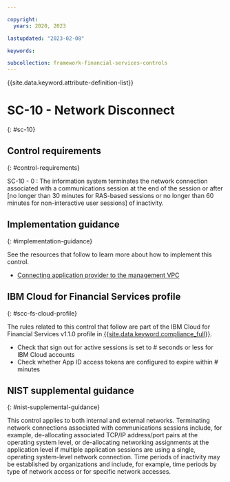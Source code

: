 ```yaml
---

copyright:
  years: 2020, 2023

lastupdated: "2023-02-08"

keywords:

subcollection: framework-financial-services-controls
---
```


{{site.data.keyword.attribute-definition-list}}

               
# SC-10 - Network Disconnect
{: #sc-10}

## Control requirements
{: #control-requirements}

SC-10 - 0
    : The information system terminates the network connection associated with a communications session at the end of the session or after [no longer than 30 minutes for RAS-based sessions or no longer than 60 minutes for non-interactive user sessions] of inactivity.

## Implementation guidance
{: #implementation-guidance}

See the resources that follow to learn more about how to implement this control.

- [Connecting application provider to the management VPC](/docs/framework-financial-services?topic=framework-financial-services-vpc-architecture-connectivity-management)

## IBM Cloud for Financial Services profile
{: #scc-fs-cloud-profile}

The rules related to this control that follow are part of the IBM Cloud for Financial Services v1.1.0 profile in [{{site.data.keyword.compliance_full}}](/docs/security-compliance?topic=security-compliance-getting-started).

- Check that sign out for active sessions is set to # seconds or less for IBM Cloud accounts 
- Check whether App ID access tokens are configured to expire within # minutes

## NIST supplemental guidance
{: #nist-supplemental-guidance}

This control applies to both internal and external networks. Terminating network connections associated with communications sessions include, for example, de-allocating associated TCP/IP address/port pairs at the operating system level, or de-allocating networking assignments at the application level if multiple application sessions are using a single, operating system-level network connection. Time periods of inactivity may be established by organizations and include, for example, time periods by type of network access or for specific network accesses.





